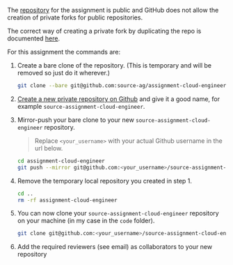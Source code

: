 The [repository](https://github.com/source-ag/assignment-cloud-engineer) for the assignment
is public and GitHub does not allow the creation of private forks for public repositories.

The correct way of creating a private fork by duplicating the repo is documented
[here](https://help.github.com/articles/duplicating-a-repository/).

For this assignment the commands are:

 1. Create a bare clone of the repository.
    (This is temporary and will be removed so just do it wherever.)
    ```bash
    git clone --bare git@github.com:source-ag/assignment-cloud-engineer.git
    ```

 2. [Create a new private repository on Github](https://help.github.com/articles/creating-a-new-repository/) and give it a good name, for example `source-assignment-cloud-engineer`.

 3. Mirror-push your bare clone to your new `source-assignment-cloud-engineer` repository.
    > Replace `<your_username>` with your actual Github username in the url below.

    ```bash
    cd assignment-cloud-engineer
    git push --mirror git@github.com:<your_username>/source-assignment-cloud-engineer.git
    ```

 4. Remove the temporary local repository you created in step 1.
    ```bash
    cd ..
    rm -rf assignment-cloud-engineer
    ```

 5. You can now clone your `source-assignment-cloud-engineer` repository on your machine (in my case in the `code` folder).
    ```bash
    git clone git@github.com:<your_username>/source-assignment-cloud-engineer.git
    ```

 6. Add the required reviewers (see email) as collaborators to your new repository

